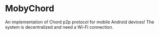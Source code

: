 # MobyChord
An implementation of Chord p2p protocol for mobile Android devices! The system is decentralized and need a Wi-Fi connection.
